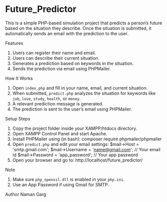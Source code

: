 # Future_Predictor
This is a simple PHP-based simulation project that predicts a person’s future based on the situation they describe. Once the situation is submitted, it automatically sends an email with the prediction to the user.

Features
1. Users can register their name and email.
2. Users can describe their current situation.
3. Generates a prediction based on keywords in the situation.
4. Sends the prediction via email using PHPMailer.

How It Works
1. Open `index.php` and fill in your name, email, and current situation.
2. When submitted, `predict.php` analyzes the situation for keywords like `job`, `love`, `study`, `health`, or `money`.
3. A relevant prediction message is generated.
4. The prediction is sent to the user’s email using PHPMailer.

Setup Steps
1. Copy the project folder inside your XAMPP/htdocs directory.
2. Open XAMPP Control Panel and start Apache.
3. Install PHPMailer using (in bash): composer require phpmailer/phpmailer
4. Open `predict.php` and edit your email settings:
$mail->Host = 'smtp.gmail.com'; 
$mail->Username = 'name@gmail.com'; // Your email id
$mail->Password = 'app_password';   // Your app password
5. Open your browser and go to:
http://localhost/future_predictor/

Note
1. Make sure `php_openssl.dll` is enabled in your `php.ini`.
2. Use an App Password if using Gmail for SMTP.

Author
Naman Garg
